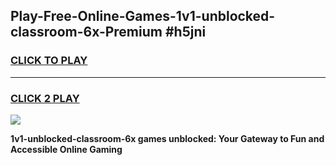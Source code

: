
## Play-Free-Online-Games-1v1-unblocked-classroom-6x-Premium #h5jni
<h3>
<a href="https://premium.freeplayer.one?title=1v1-unblocked-classroom-6x&ref=8M">CLICK TO PLAY</a></h3>
<hr>

<h3>
<a href="https://premium.freeplayer.one?title=1v1-unblocked-classroom-6x&ref=8M">CLICK 2 PLAY</a>
  
</h3>

<a href="https://premium.freeplayer.one?title=1v1-unblocked-classroom-6x&ref=8M"><img src="https://clearcache.store/games.png"></a>


**1v1-unblocked-classroom-6x games unblocked: Your Gateway to Fun and Accessible Online Gaming**
